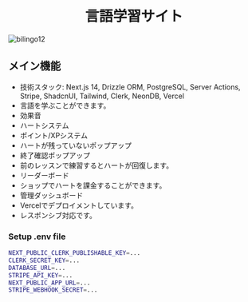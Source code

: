 <h1 align=center>言語学習サイト</h1>

![bilingo12](https://github.com/ofhfvx0602/next14-Bilingo/assets/95751619/4f358727-7175-47cc-939e-a5259fb62d28)

## メイン機能
- 技術スタック: Next.js 14, Drizzle ORM, PostgreSQL, Server Actions, Stripe, ShadcnUI, Tailwind, Clerk, NeonDB, Vercel
- 言語を学ぶことができます。
- 効果音
- ハートシステム
- ポイント/XPシステム
- ハートが残っていないポップアップ
- 終了確認ポップアップ
- 前のレッスンで練習するとハートが回復します。
- リーダーボード
- ショップでハートを課金することができます。
- 管理ダッシュボード
- Vercelでデプロイメントしています。
- レスポンシブ対応です。
  


### Setup .env file
```bash
NEXT_PUBLIC_CLERK_PUBLISHABLE_KEY=...
CLERK_SECRET_KEY=...
DATABASE_URL=...
STRIPE_API_KEY=...
NEXT_PUBLIC_APP_URL=...
STRIPE_WEBHOOK_SECRET=...

```

